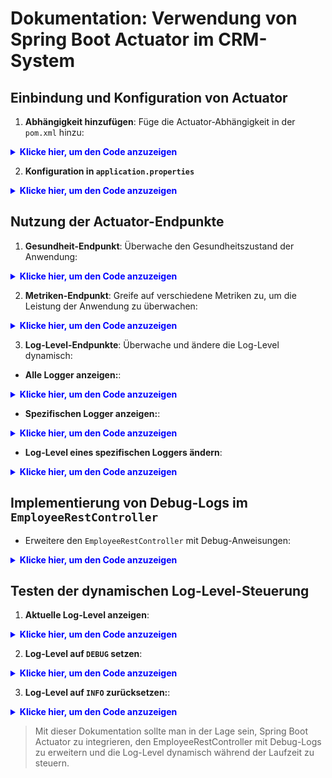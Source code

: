 # Dokumentation: Verwendung von Spring Boot Actuator im CRM-System

## Einbindung und Konfiguration von Actuator
1. **Abhängigkeit hinzufügen**: Füge die Actuator-Abhängigkeit in der `pom.xml` hinzu:
<details>
<summary style="color: blue"><strong>Klicke hier, um den Code anzuzeigen</strong></summary>
       
```xml
<dependency>
<groupId>org.springframework.boot</groupId>
<artifactId>spring-boot-starter-actuator</artifactId>
</dependency>
```
</details>

2. **Konfiguration in `application.properties`**
<details>
<summary style="color: blue"><strong>Klicke hier, um den Code anzuzeigen</strong></summary>

```Properties
management.endpoints.web.exposure.include=loggers
management.endpoint.health.show-details=always
```
</details>

## Nutzung der Actuator-Endpunkte
1. **Gesundheit-Endpunkt**: Überwache den Gesundheitszustand der Anwendung:
<details>
<summary style="color: blue"><strong>Klicke hier, um den Code anzuzeigen</strong></summary>

```Bash
curl -X GET http://localhost:8080/actuator/health
```
</details>

2. **Metriken-Endpunkt**: Greife auf verschiedene Metriken zu, um die Leistung der Anwendung zu überwachen:
<details>
<summary style="color: blue"><strong>Klicke hier, um den Code anzuzeigen</strong></summary>
       
```Bash
curl -X GET http://localhost:8080/actuator/metrics
```
</details>

3. **Log-Level-Endpunkte**: Überwache und ändere die Log-Level dynamisch:
- **Alle Logger anzeigen:**:
<details>
<summary style="color: blue"><strong>Klicke hier, um den Code anzuzeigen</strong></summary>
       
```Bash
curl -X GET http://localhost:8080/actuator/loggers
```
</details>

- **Spezifischen Logger anzeigen:**:
<details>
<summary style="color: blue"><strong>Klicke hier, um den Code anzuzeigen</strong></summary>

```Bash
curl -X GET http://localhost:8080/actuator/loggers/edu.yacoubi.crm.controllers.api.EmployeeRestController
```
</details>

- **Log-Level eines spezifischen Loggers ändern**:
<details>
<summary style="color: blue"><strong>Klicke hier, um den Code anzuzeigen</strong></summary>

```Bash
curl -i -X POST -H 'Content-Type: application/json' -d '{"configuredLevel":"DEBUG"}' http://localhost:8080/actuator/loggers/edu.yacoubi.crm.controllers.api.EmployeeRestController

```
</details>

## Implementierung von Debug-Logs im `EmployeeRestController`
- Erweitere den `EmployeeRestController` mit Debug-Anweisungen:
<details>
<summary style="color: blue"><strong>Klicke hier, um den Code anzuzeigen</strong></summary>

```Java
package edu.yacoubi.crm.controllers.api;

import edu.yacoubi.crm.service.EmployeeService;
import edu.yacoubi.crm.model.Employee;
import edu.yacoubi.crm.dto.EmployeeResponseDTO;
import edu.yacoubi.crm.util.APIResponse;
import edu.yacoubi.crm.util.ValueMapper;
import org.slf4j.Logger;
import org.slf4j.LoggerFactory;
import org.springframework.beans.factory.annotation.Autowired;
import org.springframework.data.domain.Page;
import org.springframework.http.HttpStatus;
import org.springframework.http.ResponseEntity;
import org.springframework.web.bind.annotation.GetMapping;
import org.springframework.web.bind.annotation.RequestMapping;
import org.springframework.web.bind.annotation.RequestParam;
import org.springframework.web.bind.annotation.RestController;

@RestController
@RequestMapping("/api/employees")
public class EmployeeRestController {

    private static final Logger log = LoggerFactory.getLogger(EmployeeRestController.class);

    @Autowired
    private EmployeeService employeeService;

    @GetMapping
    public ResponseEntity<APIResponse<Page<EmployeeResponseDTO>>> getAllEmployees(
            @RequestParam(value = "page", defaultValue = "0") int page,
            @RequestParam(value = "size", defaultValue = "10") int size,
            @RequestParam(value = "search", required = false) String search) {

        log.debug("EmployeeRestController::getAllEmployees request received - page: {}, size: {}, search: {}", page, size, search);

        Page<Employee> employeesPage;
        if (search != null && !search.isEmpty()) {
            log.debug("Searching for employees with search term: {}", search);
            employeesPage = employeeService.getEmployeesByFirstNameOrDepartment(search, page, size);
        } else {
            log.debug("Retrieving employees with pagination - page: {}, size: {}", page, size);
            employeesPage = employeeService.getEmployeesWithPagination(page, size);
        }

        Page<EmployeeResponseDTO> employeeResponseDTOPage = employeesPage.map(ValueMapper::convertToResponseDTO);

        APIResponse<Page<EmployeeResponseDTO>> response = APIResponse
                .<Page<EmployeeResponseDTO>>builder()
                .status("success")
                .statusCode(HttpStatus.OK.value())
                .data(employeeResponseDTOPage)
                .build();

        log.debug("EmployeeRestController::getAllEmployees response: {}", response);
        return new ResponseEntity<>(response, HttpStatus.OK);
    }
}


```
</details>

## Testen der dynamischen Log-Level-Steuerung
1. **Aktuelle Log-Level anzeigen**:
<details>
<summary style="color: blue"><strong>Klicke hier, um den Code anzuzeigen</strong></summary>

```Bash
curl -X GET http://localhost:8080/actuator/loggers/edu.yacoubi.crm.controllers.api.EmployeeRestController

```
</details>

2. **Log-Level auf `DEBUG` setzen**:
<details>
<summary style="color: blue"><strong>Klicke hier, um den Code anzuzeigen</strong></summary>

```Bash
curl -i -X POST -H 'Content-Type: application/json' -d '{"configuredLevel":"DEBUG"}' http://localhost:8080/actuator/loggers/edu.yacoubi.crm.controllers.api.EmployeeRestController


```
</details>

3. **Log-Level auf `INFO` zurücksetzen:**:
<details>
<summary style="color: blue"><strong>Klicke hier, um den Code anzuzeigen</strong></summary>

```Bash
curl -i -X POST -H 'Content-Type: application/json' -d '{"configuredLevel":"INFO"}' http://localhost:8080/actuator/loggers/edu.yacoubi.crm.controllers.api.EmployeeRestController

```
</details>

> Mit dieser Dokumentation sollte man in der Lage sein, Spring Boot Actuator zu integrieren,
> den EmployeeRestController mit Debug-Logs zu erweitern und die Log-Level dynamisch während der Laufzeit zu steuern.